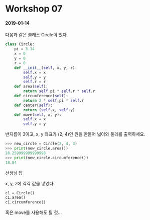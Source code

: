 # Workshop 07

#### 2019-01-14

다음과 같은 클래스 Circle이 있다.

```python
class Circle:
	pi = 3.14
	x = 0
	y = 0
	r = 0
	def __init__(self, x, y, r):
		self.x = x
		self.y = y
		self.r = r
	def area(self):
		return self.pi * self.r * self.r
	def circumference(self):
		return 2 * self.pi * self.r
	def center(self):
		return (self.x, self.y)
	def move(self, x, y):
		self.x = x
		self.y = y
```



반지름이 3이고, x, y 좌표가 (2, 4)인 원을 만들어 넓이와 둘레를 출력하세요.



```python
>>> new_circle = Circle(2, 4, 3)
>>> print(new_circle.area())
28.259999999999998
>>> print(new_circle.circumference())
18.84
```



선생님 답

x, y, z에 각각 값을 넣었다.

```python
c1 = Circle()
c1.area()
c1.circumference()
```



혹은 move를 사용해도 될 것...